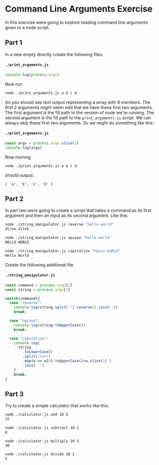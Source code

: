 # Command Line Arguments Exercise

In this exercise were going to explore reading command line arguments given
to a node script.


## Part 1

In a new empty directly create the following files:

#### `./print_arguments.js`

```js
console.log(process.argv)
```

Now run

```sh
node ./print_arguments.js a b c d
```

An you should see text output representing a array with 6 members. The first 2
arguments might seem odd that we have these first two arguments. The first
argument is the fill path to the version of node we're running. The second
argument is the fill path to the `print_arguments.js` script. We can always
skip these first two arguments. So we might do something like this:


#### `./print_arguments.js`

```js
const argv = process.argv.slice(2)
console.log(argv)
```

Now running

```sh
node ./print_arguments.js a b c d
```

should output:

```
[ 'a', 'b', 'c', 'd' ]
```


## Part 2

In part two were going to create a script that takes a command as its first
argument and then an input as its second argument. Like this:

```sh
node ./string_manipulator.js reverse "hello world"
dlrow olleh
```

```sh
node ./string_manipulator.js upcase "hello world"
HELLO WORLD
```

```sh
node ./string_manipulator.js capitalize "heLLo woRLd"
Hello World
```

Create the following additional file

#### `./string_manipulator.js`

```js
const command = process.argv[2]
const string = process.argv[3]

switch(command){
  case "reverse":
    console.log(string.split('').reverse().join(''))
    break;

  case "upcase":
    console.log(string.toUpperCase())
    break;

  case "capitalize":
    console.log(
      string
        .toLowerCase()
        .split(/\s+/)
        .map(w => w[0].toUpperCase()+w.slice(1) )
        .join(' ')
    )
    break;
}
```


## Part 3

Try to create a simple calculator that works like this:


```sh
node ./calculator.js add 10 5
15
```

```sh
node ./calculator.js subtract 10 2
8
```

```sh
node ./calculator.js multiply 10 3
30
```

```sh
node ./calculator.js divide 10 2
5
```
